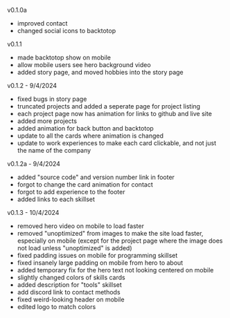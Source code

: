 v0.1.0a
- improved contact
- changed social icons to backtotop

v0.1.1
- made backtotop show on mobile
- allow mobile users see hero background video
- added story page, and moved hobbies into the story page

v0.1.2 - 9/4/2024
- fixed bugs in story page
- truncated projects and added a seperate page for project listing
- each project page now has animation for links to github and live site
- added more projects
- added animation for back button and backtotop
- update to all the cards where animation is changed
- update to work experiences to make each card clickable, and not just the name of the company

v0.1.2a - 9/4/2024
- added "source code" and version number link in footer
- forgot to change the card animation for contact
- forgot to add experience to the footer
- added links to each skillset

v0.1.3 - 10/4/2024
- removed hero video on mobile to load faster
- removed "unoptimized" from images to make the site load faster, especially on mobile (except for the project page where the image does not load unless "unoptimized" is added)
- fixed padding issues on mobile for programming skillset
- fixed insanely large padding on mobile from hero to about
- added temporary fix for the hero text not looking centered on mobile
- slightly changed colors of skills cards
- added description for "tools" skillset
- add discord link to contact methods
- fixed weird-looking header on mobile
- edited logo to match colors
